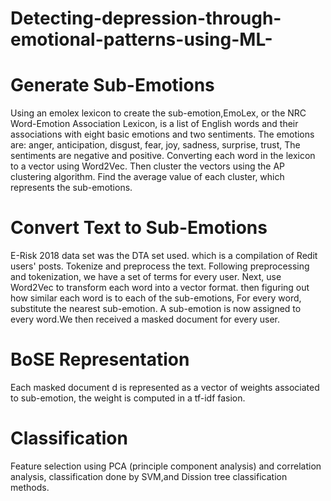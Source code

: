 # Detecting-depression-through-emotional-patterns-using-ML-
# Generate Sub-Emotions
Using an emolex lexicon to create the sub-emotion,EmoLex, or the NRC Word-Emotion Association Lexicon, is a list of English words and their associations with eight basic emotions and two sentiments. The emotions are: anger, anticipation, disgust, fear, joy, sadness, surprise, trust, The sentiments are negative and positive. Converting each word in the lexicon to a vector using Word2Vec. Then cluster the vectors using the AP clustering algorithm. Find the average value of each cluster, which represents the sub-emotions.
# Convert Text to Sub-Emotions
E-Risk 2018 data set was the DTA set used. which is a compilation of Redit users' posts. Tokenize and preprocess the text. Following preprocessing and tokenization, we have a set of terms for every user. Next, use Word2Vec to transform each word into a vector format. then figuring out how similar each word is to each of the sub-emotions, For every word, substitute the nearest sub-emotion. A sub-emotion is now assigned to every word.We then received a masked document for every user.
# BoSE Representation
Each masked document d is represented as a vector of weights associated to sub-emotion, the weight is computed in a tf-idf fasion.
# Classification
Feature selection using PCA (principle component analysis) and correlation analysis, classification done by SVM,and Dission tree classification methods.
